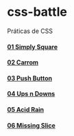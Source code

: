 # css-battle
 Práticas de CSS

#### <a href="https://josimarmg.github.io/css-battle/01-pilot-battle/01-simply-square.html">01 Simply Square</a>
#### <a href="https://josimarmg.github.io/css-battle/01-pilot-battle/02-carrom.html">02 Carrom</a>
#### <a href="https://josimarmg.github.io/css-battle/01-pilot-battle/03-push-button.html">03 Push Button</a>
#### <a href="https://josimarmg.github.io/css-battle/01-pilot-battle/04-ups-n-downs.html">04 Ups n Downs</a>
#### <a href="https://josimarmg.github.io/css-battle/01-pilot-battle/05-acid-rain.html">05 Acid Rain</a>
#### [06 Missing Slice](https://josimarmg.github.io/css-battle/01-pilot-battle/06-missing-slice.html)